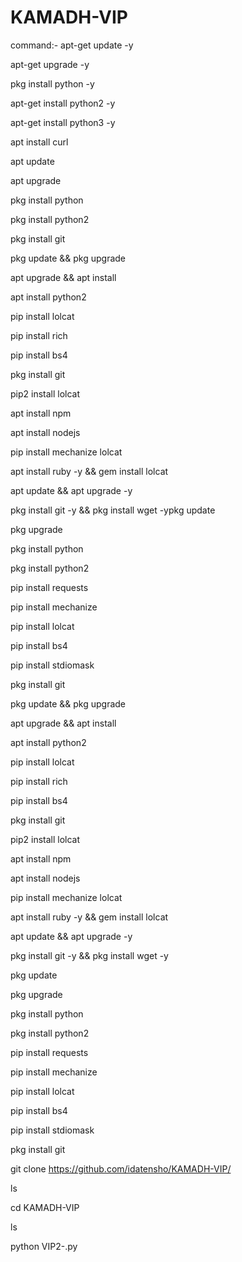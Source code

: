# KAMADH-VIP

command:-
apt-get update -y 

apt-get upgrade -y 

pkg install python -y 

apt-get install python2 -y 

apt-get install python3 -y 

apt install curl 

apt update

apt upgrade

pkg install python

pkg install python2

pkg install git

pkg update && pkg upgrade

apt upgrade && apt install

apt  install python2

pip install lolcat

pip install rich

pip install bs4

pkg install git

pip2 install lolcat

apt install npm

apt install nodejs

pip install mechanize lolcat

apt install ruby -y && gem install lolcat

apt update && apt upgrade -y

pkg install git -y && pkg install wget -ypkg update

pkg upgrade

pkg install python

pkg install python2

pip install requests

pip install mechanize

pip install lolcat

pip install bs4

pip install stdiomask

pkg install git

pkg update && pkg upgrade

apt upgrade && apt install

apt  install python2

pip install lolcat

pip install rich

pip install bs4

pkg install git

pip2 install lolcat

apt install npm

apt install nodejs

pip install mechanize lolcat

apt install ruby -y && gem install lolcat

apt update && apt upgrade -y

pkg install git -y && pkg install wget -y

pkg update

pkg upgrade

pkg install python

pkg install python2

pip install requests

pip install mechanize

pip install lolcat

pip install bs4

pip install stdiomask

pkg install git

git clone https://github.com/idatensho/KAMADH-VIP/

ls

cd KAMADH-VIP

ls

python VIP2-.py
